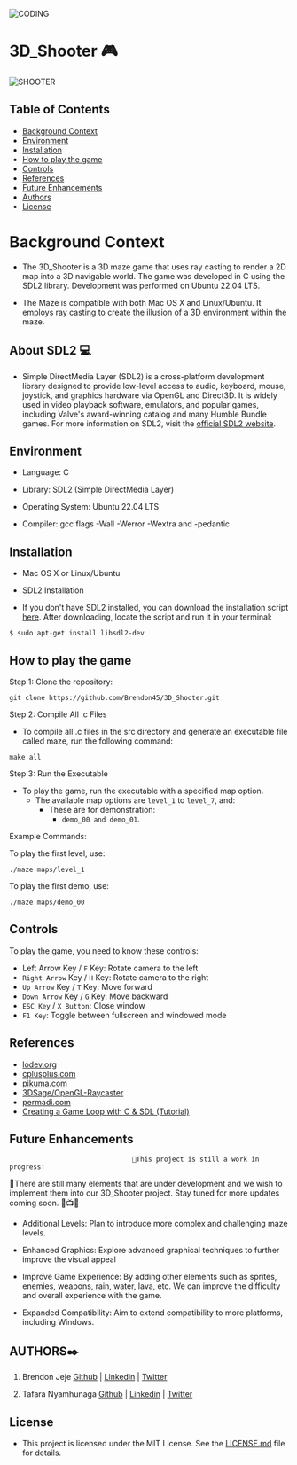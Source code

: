 ![CODING](file:///C:/Users/User/Downloads/29322d28f50cde68cd537f0dbec2fc92d82c6ae7.jpg)
# 3D_Shooter 🎮
![SHOOTER](https://user-images.githubusercontent.com/88714347/171422634-8adc8811-2559-4ba1-967f-4caf909c3f22.gif)

## Table of Contents

- [Background Context](#background-context)
- [Environment](#environment)
- [Installation](#installation)
- [How to play the game](#how-to-play-the-game)
- [Controls](#controls)
- [References](#references)
- [Future Enhancements](#future-enhancements)
- [Authors](#authors)
- [License](#license)

# Background Context

- The 3D_Shooter is a 3D maze game that uses ray casting to render a 2D map into a 3D navigable world. The game was developed in C using the SDL2 library. Development was performed on Ubuntu 22.04 LTS.

- The Maze is compatible with both Mac OS X and Linux/Ubuntu. It employs ray casting to create the illusion of a 3D environment within the maze.

## About SDL2 💻

- Simple DirectMedia Layer (SDL2) is a cross-platform development library designed to provide low-level access to audio, keyboard, mouse, joystick, and graphics hardware via OpenGL and Direct3D. It is widely used in video playback software, emulators, and popular games, including Valve's award-winning catalog and many Humble Bundle games. For more information on SDL2, visit the <a href="https://www.libsdl.org/" target="_blank" rel="noopener noreferrer">official SDL2 website</a>.

## Environment

- Language: C

- Library: SDL2 (Simple DirectMedia Layer)

- Operating System: Ubuntu 22.04 LTS

- Compiler: gcc flags -Wall -Werror -Wextra and -pedantic

## Installation

  - Mac OS X or Linux/Ubuntu
  - SDL2 Installation

- If you don't have SDL2 installed, you can download the installation script [here](https://drive.google.com/file/d/1P7mISrn8QofKOYjQ09wASLEHCzghNHnQ/view?usp=sharing). After downloading, locate the script and run it in your terminal:

```shell
$ sudo apt-get install libsdl2-dev
```

## How to play the game

Step 1: Clone the repository:

```
git clone https://github.com/Brendon45/3D_Shooter.git
```

Step 2: Compile All .c Files

- To compile all .c files in the src directory and generate an executable file called maze, run the following command:

```
make all
```

Step 3: Run the Executable

- To play the game, run the executable with a specified map option.
	- The available map options are `level_1` to `level_7`, and:
		- These are for demonstration:
			- `demo_00 and demo_01`.

Example Commands:

To play the first level, use:

`./maze maps/level_1`

To play the first demo, use:

`./maze maps/demo_00`

## Controls

To play the game, you need to know these controls:

- Left Arrow Key / `F` Key: Rotate camera to the left
- `Right Arrow` Key / `H` Key: Rotate camera to the right
- `Up Arrow` Key / `T` Key: Move forward
- `Down Arrow` Key / `G` Key: Move backward
- `ESC Key` / `X Button`: Close window
- `F1 Key`: Toggle between fullscreen and windowed mode

## References

- [lodev.org](https://lodev.org/)
- [cplusplus.com](https://cplusplus.com/)
- [pikuma.com](https://pikuma.com/)
- [3DSage/OpenGL-Raycaster](https://github.com/3DSage/OpenGL-Raycaster)
- [permadi.com](https://permadi.com/)
- [Creating a Game Loop with C & SDL (Tutorial)](https://youtu.be/XfZ6WrV5Z7Y?si=xAdTIsAEyzAj3pFf)

## Future Enhancements

                                   🚧This project is still a work in progress!
📍There are still many elements that are under development and we wish to implement them into our 3D_Shooter project.
                               Stay tuned for more updates coming soon. 🍿📺🍿

- Additional Levels: Plan to introduce more complex and challenging maze levels.

- Enhanced Graphics: Explore advanced graphical techniques to further improve the visual appeal

- Improve Game Experience: By adding other elements such as sprites, enemies, weapons, rain, water, lava, etc. We can improve the difficulty and overall experience with the game.

- Expanded Compatibility: Aim to extend compatibility to more platforms, including Windows.

## AUTHORS✒️

1. Brendon Jeje       [Github](https://github.com/Brendon45) | [Linkedin](https://www.linkedin.com/in/brendonjeje/) | [Twitter](https://twitter.com/brendon4545)

2. Tafara Nyamhunaga  [Github](https://github.com/Tafara-N) | [Linkedin](https://www.linkedin.com/in/tafaranyamhunga/) | [Twitter](https://twitter.com/tafaranyamhunga)

## License

- This project is licensed under the MIT License. See the [LICENSE.md](LICENSE.md) file for details.
